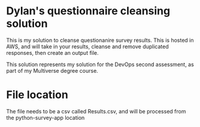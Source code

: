 # Dylan's questionnaire cleansing solution

This is my solution to cleanse questionanire survey results.  This is hosted in AWS, and will take in your results, cleanse and remove duplicated responses, then create an output file.

This solution represents my solution for the DevOps second assessment, as part of my Multiverse degree course.

# File location

The file needs to be a csv called Results.csv, and will be processed from the python-survey-app location
